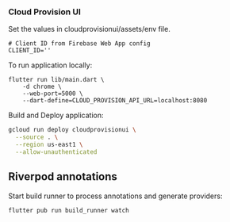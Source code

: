 ### Cloud Provision UI

Set the values in cloudprovisionui/assets/env file.
```
# Client ID from Firebase Web App config
CLIENT_ID=''
```

To run application locally:
```
flutter run lib/main.dart \
    -d chrome \
    --web-port=5000 \
    --dart-define=CLOUD_PROVISION_API_URL=localhost:8080
```

Build and Deploy application:

```bash
gcloud run deploy cloudprovisionui \
  --source . \
  --region us-east1 \
  --allow-unauthenticated
```
## Riverpod annotations

Start build runner to process annotations and generate providers:
```
flutter pub run build_runner watch
```